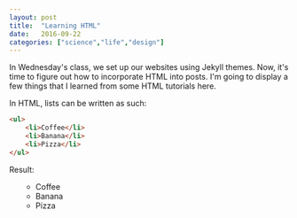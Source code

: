 ```yaml
---
layout: post
title:  "Learning HTML"
date:   2016-09-22
categories: ["science","life","design"]
---
```


In Wednesday's class, we set up our websites using Jekyll themes.
Now, it's time to figure out how to incorporate HTML into posts.
I'm going to display a few things that I learned  from some HTML tutorials here.

In HTML, lists can be written as such:

```html
<ul>
    <li>Coffee</li>
    <li>Banana</li>
    <li>Pizza</li>
</ul>
```

Result:
<ul>
    <ul>
    <li>Coffee</li>
    <li>Banana</li>
    <li>Pizza</li>
</ul>